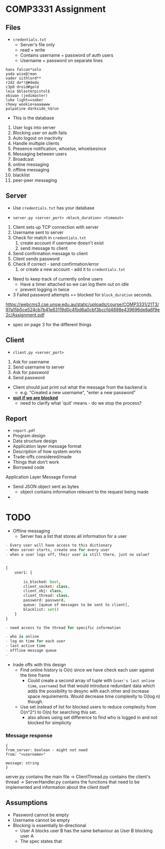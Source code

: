 # COMP3331 Assignment

## Files

- `credentials.txt`
  - Server's file only
  - read + write
  - Contains username + password of auth users
  - Username + password on separate lines

```
hans falcon*solo
yoda wise@!man
vader sithlord**
r2d2 do*!@#dedo
c3p0 droid#gold
leia $blasterpistol$
obiwan (jedimaster)
luke light==saber
chewy wookie+aaaawww
palpatine darkside_%$run
```

- This is the database



1. User logs into server
2. Blocking user on auth fails
3. Auto logout on inactivity
4. Handle multiple clients
5. Presence notification, whoelse, whoelsesince
6. Messaging between users
7. Broadcast
8. online messaging
9. offline messaging
10. blacklist
11. peer-peer messaging



## Server

- Use `credentials.txt` has your database

- `server.py <server_port> <block_duration> <timeout>`



1. Client sets up TCP connection with server
2. Username sent to server
3. Check for match in `credentials.txt`
   1. create account if username doesn't exist
   2. send message to client
4. Send confirmation message to client
5. Client sends password
6. Check if correct - send confirmation/error
   1. or create a new account - add it to `credentials.txt`



- Need to keep track of currently online users
  - Have a timer attached so we can log them out on idle
  - prevent logging in twice
- 3 Failed password attempts == blocked for `block_duration` seconds.



https://webcms3.cse.unsw.edu.au/static/uploads/course/COMP3331/21T3/97a15b5ce524cb7b41e83119d0c4fbd6a0cbf3bccfd4898e439696de8a6f9e2c/Assignment.pdf

- spec on page 3 for the different things



## Client

- `client.py <server_port>`



1. Ask for username
2. Send username to server
3. Ask for password
4. Send password



- Client should just print out what the message from the backend is
  - e.g. "Created a new username", "enter a new password"
- **<u>quit if we are blocked</u>**
  - need to clarify what 'quit' means - do we stop the process?



## Report

- `report.pdf`
- Program design
- Data structure design
- Application layer message format
- Description of how system works
- Trade-offs considered/made
- Things that don't work
- Borrowed code



Application Layer Message Format

- Send JSON object sent as bytes
  - object contains information relevant to the request being made
- 







# TODO



- Offline messaging
  - Server has a list that stores all information for a user

```python
- Every user will have access to this dictionary
- When server starts, create one for every user
- when a user logs off, their user is still there, just no value?


{
	user1: {
        
        is_blocked: bool,
        client_socket: class,
        client_obj: class,
        client_thread: class,
        password: password,
        queue: [queue of messages to be sent to client],
        blacklist: set()
    }
}

- need access to the thread for specific information

- who is online
- log on time for each user
- last active time
- offline message queue
- 
```

- trade offs with this design
  - Find online history is O(n) since we have check each user against the time frame
    - Could create a second array of tuple with (`user's last online time`, `username`) but that would introduce redundant data which adds the possibility to desync with each other and increase space requirements. Would decrease time complexity to O(log n) though.
  - Use set instead of list for blocked users to reduce complexity from O(n^2^) to O(n) for searching this set.
    - also allows using set difference to find who is logged in and not blocked for simplicity
  
  

### Message response

```
{
from_server: boolean - might not need
from: "<username>"

message: string
}
```





server.py contains the main file -> ClientThread.py contains the client's thread -> ServerHandler.py contains the functions that need to be implemented and information about the client itself



## Assumptions

- Password cannot be empty
- Username cannot be empty
- Blocking is essentially bi-directional
  - User A blocks user B has the same behaviour as User B blocking user A
  - The spec states that 
